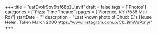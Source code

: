 +++
title = "uafDvxIr9ov6tsf68pZU.avif"
draft = false
tags = ["Photos"]
categories = ["Pizza Time Theatre"]
pages = ["Florence, KY (7635 Mall Rd)"]
startDate = ""
description = "Last known photo of Chuck E.'s House Helen. Taken March 2000.https://www.instagram.com/p/Cb_BmWqPxny/"
+++
